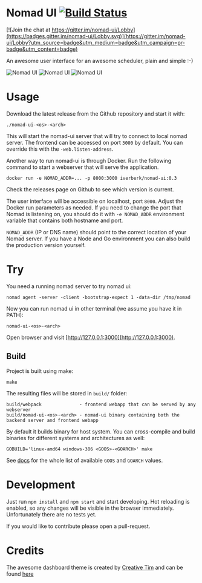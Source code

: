 Nomad UI [![Build Status](https://travis-ci.org/iverberk/nomad-ui.svg?branch=master)](https://travis-ci.org/iverberk/nomad-ui)
========

[![Join the chat at https://gitter.im/nomad-ui/Lobby](https://badges.gitter.im/nomad-ui/Lobby.svg)](https://gitter.im/nomad-ui/Lobby?utm_source=badge&utm_medium=badge&utm_campaign=pr-badge&utm_content=badge)

An awesome user interface for an awesome scheduler, plain and simple :-)

![Nomad UI](http://www.ivoverberk.nl/dl/nomad-ui.jpg)
![Nomad UI](http://www.ivoverberk.nl/dl/nomad-ui-2.jpg)
![Nomad UI](http://www.ivoverberk.nl/dl/nomad-ui-3.jpg)

# Usage

Download the latest release from the Github repository and start it with:

```
./nomad-ui-<os>-<arch>
```

This will start the nomad-ui server that will try to connect to local
nomad server. The frontend can be accessed on port `3000` by default.
You can override this with the `-web.listen-address`.

Another way to run nomad-ui is through Docker. Run the following command to
start a webserver that will serve the application.

```
docker run -e NOMAD_ADDR=... -p 8000:3000 iverberk/nomad-ui:0.3
```

Check the releases page on Github to see which version is current.

The user interface will be accessible on localhost, port `8000`. Adjust the Docker
run parameters as needed. If you need to change the port that Nomad is listening
on, you should do it with ```-e NOMAD_ADDR``` environment variable that contains
both hostname and port.

`NOMAD_ADDR` (IP or DNS name) should point to the correct location of your Nomad server.
If you have a Node and Go environment you can also build the production version yourself.

# Try

You need a running nomad server to try nomad ui:

```
nomad agent -server -client -bootstrap-expect 1 -data-dir /tmp/nomad
```

Now you can run nomad ui in other terminal (we assume you have it in PATH):

```
nomad-ui-<os>-<arch>
```

Open browser and visit [http://127.0.0.1:3000](http://127.0.0.1:3000).

## Build

Project is built using make:

```
make
```

The resulting files will be stored in `build/` folder:

```
build/webpack              - frontend webapp that can be served by any webserver
build/nomad-ui-<os>-<arch> - nomad-ui binary containing both the backend server and frontend webapp
```

By default it builds binary for host system. You can cross-compile and
build binaries for different systems and architectures as well:

```
GOBUILD='linux-amd64 windows-386 <GOOS>-<GOARCH>' make
```

See [docs](https://golang.org/doc/install/source) for the whole list of available `GOOS` and `GOARCH`
values.

# Development

Just run ```npm install``` and ```npm start``` and start developing. Hot reloading is enabled, so any
changes will be visible in the browser immediately. Unfortunately there are no tests yet.

If you would like to contribute please open a pull-request.

# Credits

The awesome dashboard theme is created by [Creative Tim](www.creative-tim.com)
and can be found [here](http://www.creative-tim.com/product/light-bootstrap-dashboard-pro)
